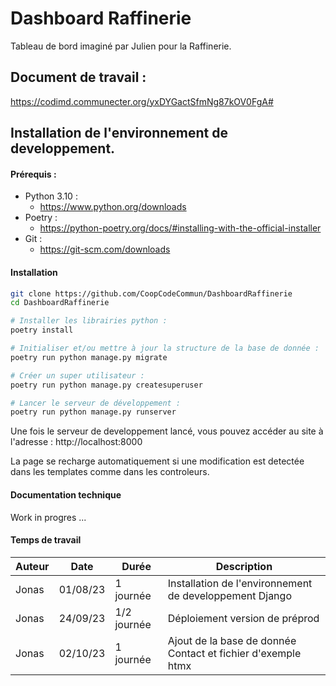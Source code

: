 # Dashboard Raffinerie

Tableau de bord imaginé par Julien pour la Raffinerie.

## Document de travail :

https://codimd.communecter.org/yxDYGactSfmNg87kOV0FgA#

## Installation de l'environnement de developpement.

#### Prérequis :

- Python 3.10 :
    - https://www.python.org/downloads
- Poetry :
    - https://python-poetry.org/docs/#installing-with-the-official-installer
- Git :
    - https://git-scm.com/downloads

#### Installation

```bash
git clone https://github.com/CoopCodeCommun/DashboardRaffinerie
cd DashboardRaffinerie

# Installer les librairies python :
poetry install

# Initialiser et/ou mettre à jour la structure de la base de donnée :
poetry run python manage.py migrate

# Créer un super utilisateur :
poetry run python manage.py createsuperuser

# Lancer le serveur de développement :
poetry run python manage.py runserver
```

Une fois le serveur de developpement lancé, vous pouvez accéder au site à l'adresse : http://localhost:8000

La page se recharge automatiquement si une modification est detectée dans les templates comme dans les controleurs.

#### Documentation technique

Work in progres ...

#### Temps de travail

| Auteur | Date     | Durée       | Description                                                  |
|--------|----------|-------------|--------------------------------------------------------------|
| Jonas  | 01/08/23 | 1 journée   | Installation de l'environnement de developpement Django      |
| Jonas  | 24/09/23 | 1/2 journée | Déploiement version de préprod                               |
| Jonas  | 02/10/23 | 1 journée   | Ajout de la base de donnée Contact et fichier d'exemple htmx |
